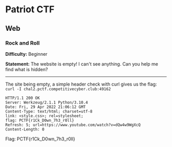 # Patriot CTF

## Web

### Rock and Roll

**Difficulty:** Beginner

**Statement:** The website is empty! I can't see anything. Can you help me find what is hidden?

***

The site being empty, a simple header check with curl gives us the flag: `curl -I chal2.pctf.competitivecyber.club:49162`

```                                                                                             
HTTP/1.1 200 OK
Server: Werkzeug/2.1.1 Python/3.10.4
Date: Fri, 29 Apr 2022 21:06:12 GMT
Content-Type: text/html; charset=utf-8
link: <style.css>; rel=stylesheet;
flag: PCTF{r1Ck_D0wn_7h3_r0ll}
Refresh: 5; url=https://www.youtube.com/watch?v=dQw4w9WgXcQ
Content-Length: 0
```

Flag: PCTF{r1Ck_D0wn_7h3_r0ll}
